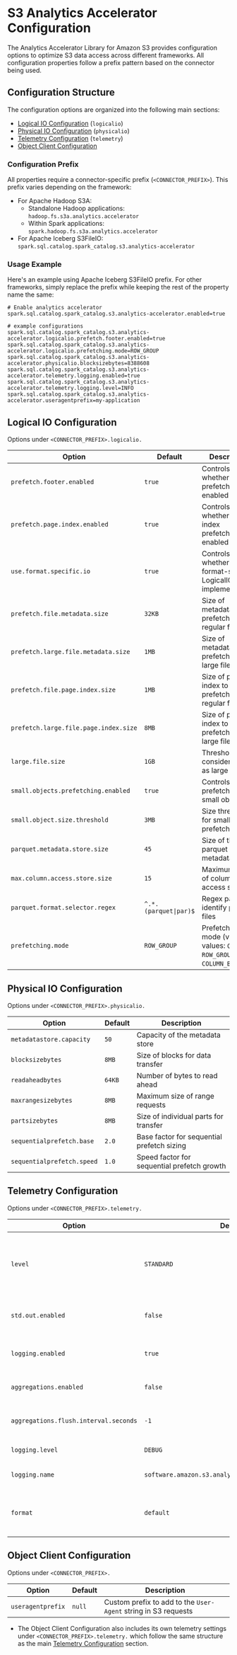# S3 Analytics Accelerator Configuration

The Analytics Accelerator Library for Amazon S3 provides configuration options to optimize S3 data access across different frameworks. All configuration properties follow a prefix pattern based on the connector being used.

## Configuration Structure

The configuration options are organized into the following main sections:

- [Logical IO Configuration](#logical-io-configuration) (`logicalio`)
- [Physical IO Configuration](#physical-io-configuration) (`physicalio`)
- [Telemetry Configuration](#telemetry-configuration) (`telemetry`)
- [Object Client Configuration](#object-client-configuration)

### Configuration Prefix

All properties require a connector-specific prefix (`<CONNECTOR_PREFIX>`). This prefix varies depending on the framework:
- For Apache Hadoop S3A:
  - Standalone Hadoop applications: `hadoop.fs.s3a.analytics.accelerator`
  - Within Spark applications: `spark.hadoop.fs.s3a.analytics.accelerator`
- For Apache Iceberg S3FileIO: `spark.sql.catalog.spark_catalog.s3.analytics-accelerator`

### Usage Example

Here's an example using Apache Iceberg S3FileIO prefix. For other frameworks, simply replace the prefix while keeping the rest of the property name the same:

```properties
# Enable analytics accelerator
spark.sql.catalog.spark_catalog.s3.analytics-accelerator.enabled=true

# example configurations
spark.sql.catalog.spark_catalog.s3.analytics-accelerator.logicalio.prefetch.footer.enabled=true
spark.sql.catalog.spark_catalog.s3.analytics-accelerator.logicalio.prefetching.mode=ROW_GROUP
spark.sql.catalog.spark_catalog.s3.analytics-accelerator.physicalio.blocksizebytes=8388608
spark.sql.catalog.spark_catalog.s3.analytics-accelerator.telemetry.logging.enabled=true
spark.sql.catalog.spark_catalog.s3.analytics-accelerator.telemetry.logging.level=INFO
spark.sql.catalog.spark_catalog.s3.analytics-accelerator.useragentprefix=my-application
```


## Logical IO Configuration
Options under `<CONNECTOR_PREFIX>.logicalio.`

| Option                                | Default               | Description                                                                |
|---------------------------------------|-----------------------|----------------------------------------------------------------------------|
| `prefetch.footer.enabled`             | `true`                | Controls whether footer prefetching is enabled                             |
| `prefetch.page.index.enabled`         | `true`                | Controls whether page index prefetching is enabled                         |
| `use.format.specific.io`              | `true`                | Controls whether to use format-specific LogicalIO implementations          |
| `prefetch.file.metadata.size`         | `32KB`                | Size of metadata to prefetch for regular files                             |
| `prefetch.large.file.metadata.size`   | `1MB`                 | Size of metadata to prefetch for large files                               |
| `prefetch.file.page.index.size`       | `1MB`                 | Size of page index to prefetch for regular files                           |
| `prefetch.large.file.page.index.size` | `8MB`                 | Size of page index to prefetch for large files                             |
| `large.file.size`                     | `1GB`                 | Threshold to consider a file as large                                      |
| `small.objects.prefetching.enabled`   | `true`                | Controls prefetching for small objects                                     |
| `small.object.size.threshold`         | `3MB`                 | Size threshold for small object prefetching                                |
| `parquet.metadata.store.size`         | `45`                  | Size of the parquet metadata store                                         |
| `max.column.access.store.size`        | `15`                  | Maximum size of column access store                                        |
| `parquet.format.selector.regex`       | `^.*.(parquet\|par)$` | Regex pattern to identify parquet files                                    |
| `prefetching.mode`                    | `ROW_GROUP`           | Prefetching mode (valid values: `OFF`, `ALL`, `ROW_GROUP`, `COLUMN_BOUND`) |

## Physical IO Configuration
Options under `<CONNECTOR_PREFIX>.physicalio.`

| Option                     | Default | Description                                   |
|----------------------------|---------|-----------------------------------------------|
| `metadatastore.capacity`   | `50`    | Capacity of the metadata store                |
| `blocksizebytes`           | `8MB`   | Size of blocks for data transfer              |
| `readaheadbytes`           | `64KB`  | Number of bytes to read ahead                 |
| `maxrangesizebytes`        | `8MB`   | Maximum size of range requests                |
| `partsizebytes`            | `8MB`   | Size of individual parts for transfer         |
| `sequentialprefetch.base`  | `2.0`   | Base factor for sequential prefetch sizing    |
| `sequentialprefetch.speed` | `1.0`   | Speed factor for sequential prefetch growth   |

## Telemetry Configuration
Options under `<CONNECTOR_PREFIX>.telemetry.`

| Option                                | Default                                             | Description                                                              |
|---------------------------------------|-----------------------------------------------------|--------------------------------------------------------------------------|
| `level`                               | `STANDARD`                                          | Telemetry detail level (valid values: `CRITICAL`, `STANDARD`, `VERBOSE`) |
| `std.out.enabled`                     | `false`                                             | Enable stdout telemetry output                                           |
| `logging.enabled`                     | `true`                                              | Enable logging telemetry output                                          |
| `aggregations.enabled`                | `false`                                             | Enable telemetry aggregations                                            |
| `aggregations.flush.interval.seconds` | `-1`                                                | Interval to flush aggregated telemetry                                   |
| `logging.level`                       | `DEBUG`                                             | Log level for telemetry                                                  |
| `logging.name`                        | `software.amazon.s3.analyticsaccelerator.telemetry` | Logger name for telemetry                                                |
| `format`                              | `default`                                           | Telemetry output format (valid values: `json`, `default`)                |

## Object Client Configuration
Options under `<CONNECTOR_PREFIX>.`

| Option            | Default | Description                                                    |
|-------------------|---------|----------------------------------------------------------------|
| `useragentprefix` | `null`  | Custom prefix to add to the `User-Agent` string in S3 requests |

- The Object Client Configuration also includes its own telemetry settings under `<CONNECTOR_PREFIX>.telemetry.` which follow the same structure as the main [Telemetry Configuration](#telemetry-configuration) section.
